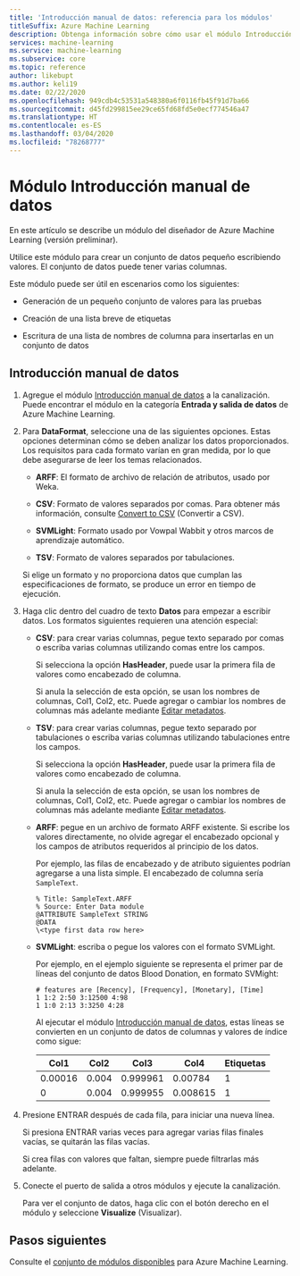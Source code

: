 ```yaml
---
title: 'Introducción manual de datos: referencia para los módulos'
titleSuffix: Azure Machine Learning
description: Obtenga información sobre cómo usar el módulo Introducción manual de datos en Azure Machine Learning para crear un conjunto de datos pequeño escribiendo valores. El conjunto de datos puede tener varias columnas.
services: machine-learning
ms.service: machine-learning
ms.subservice: core
ms.topic: reference
author: likebupt
ms.author: keli19
ms.date: 02/22/2020
ms.openlocfilehash: 949cdb4c53531a548380a6f0116fb45f91d7ba66
ms.sourcegitcommit: d45fd299815ee29ce65fd68fd5e0ecf774546a47
ms.translationtype: HT
ms.contentlocale: es-ES
ms.lasthandoff: 03/04/2020
ms.locfileid: "78268777"
---
```

# <a name="enter-data-manually-module"></a>Módulo Introducción manual de datos

En este artículo se describe un módulo del diseñador de Azure Machine Learning (versión preliminar).

Utilice este módulo para crear un conjunto de datos pequeño escribiendo valores. El conjunto de datos puede tener varias columnas.
  
Este módulo puede ser útil en escenarios como los siguientes:  
  
- Generación de un pequeño conjunto de valores para las pruebas  
  
- Creación de una lista breve de etiquetas
  
- Escritura de una lista de nombres de columna para insertarlas en un conjunto de datos

## <a name="enter-data-manually"></a>Introducción manual de datos 
  
1.  Agregue el módulo [Introducción manual de datos](./enter-data-manually.md) a la canalización. Puede encontrar el módulo en la categoría **Entrada y salida de datos** de Azure Machine Learning. 
  
2.  Para **DataFormat**, seleccione una de las siguientes opciones. Estas opciones determinan cómo se deben analizar los datos proporcionados. Los requisitos para cada formato varían en gran medida, por lo que debe asegurarse de leer los temas relacionados.  
  
    -   **ARFF**: El formato de archivo de relación de atributos, usado por Weka.   
  
    -   **CSV**: Formato de valores separados por comas. Para obtener más información, consulte [Convert to CSV](./convert-to-csv.md) (Convertir a CSV).  
  
    -   **SVMLight**: Formato usado por Vowpal Wabbit y otros marcos de aprendizaje automático.  
  
    -   **TSV**: Formato de valores separados por tabulaciones.

     Si elige un formato y no proporciona datos que cumplan las especificaciones de formato, se produce un error en tiempo de ejecución.
  
3.  Haga clic dentro del cuadro de texto **Datos** para empezar a escribir datos. Los formatos siguientes requieren una atención especial:  
  
    - **CSV**:  para crear varias columnas, pegue texto separado por comas o escriba varias columnas utilizando comas entre los campos.
  
        Si selecciona la opción **HasHeader**, puede usar la primera fila de valores como encabezado de columna.  
  
        Si anula la selección de esta opción, se usan los nombres de columnas, Col1, Col2, etc. Puede agregar o cambiar los nombres de columnas más adelante mediante [Editar metadatos](./edit-metadata.md).  
  
    - **TSV**: para crear varias columnas, pegue texto separado por tabulaciones o escriba varias columnas utilizando tabulaciones entre los campos.  
  
        Si selecciona la opción **HasHeader**, puede usar la primera fila de valores como encabezado de columna.  
  
        Si anula la selección de esta opción, se usan los nombres de columnas, Col1, Col2, etc. Puede agregar o cambiar los nombres de columnas más adelante mediante [Editar metadatos](./edit-metadata.md).  
  
    -   **ARFF**:  pegue en un archivo de formato ARFF existente. Si escribe los valores directamente, no olvide agregar el encabezado opcional y los campos de atributos requeridos al principio de los datos. 
    
        Por ejemplo, las filas de encabezado y de atributo siguientes podrían agregarse a una lista simple. El encabezado de columna sería `SampleText`.
    
        ```text
        % Title: SampleText.ARFF  
        % Source: Enter Data module  
        @ATTRIBUTE SampleText STRING  
        @DATA  
        \<type first data row here>  
        ```

    -   **SVMLight**: escriba o pegue los valores con el formato SVMLight.  
  
        Por ejemplo, en el ejemplo siguiente se representa el primer par de líneas del conjunto de datos Blood Donation, en formato SVMight:  
  
        ```text  
        # features are [Recency], [Frequency], [Monetary], [Time]  
        1 1:2 2:50 3:12500 4:98   
        1 1:0 2:13 3:3250 4:28   
        ```  
  
        Al ejecutar el módulo [Introducción manual de datos](./enter-data-manually.md), estas líneas se convierten en un conjunto de datos de columnas y valores de índice como sigue:  
  
        |Col1|Col2|Col3|Col4|Etiquetas|  
        |-|-|-|-|-|  
        |0.00016|0.004|0.999961|0.00784|1|  
        |0|0.004|0.999955|0.008615|1|  
  
4.  Presione ENTRAR después de cada fila, para iniciar una nueva línea.      
     
     Si presiona ENTRAR varias veces para agregar varias filas finales vacías, se quitarán las filas vacías.  
  
     Si crea filas con valores que faltan, siempre puede filtrarlas más adelante.  
  
5.  Conecte el puerto de salida a otros módulos y ejecute la canalización.  
  
     Para ver el conjunto de datos, haga clic con el botón derecho en el módulo y seleccione **Visualize** (Visualizar).  
## <a name="next-steps"></a>Pasos siguientes

Consulte el [conjunto de módulos disponibles](module-reference.md) para Azure Machine Learning. 